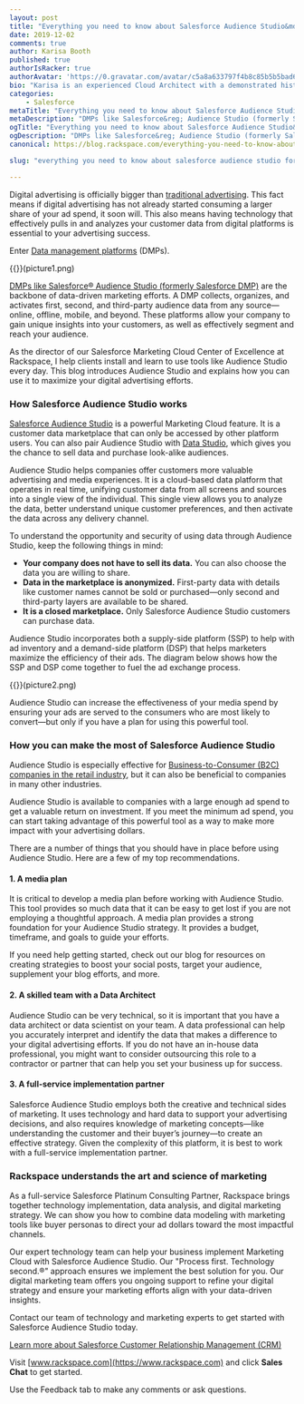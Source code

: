 ```yaml
---
layout: post
title: "Everything you need to know about Salesforce Audience Studio&mdash;formerly Salesforce DMP"
date: 2019-12-02
comments: true
author: Karisa Booth
published: true
authorIsRacker: true
authorAvatar: 'https://0.gravatar.com/avatar/c5a8a633797f4b8c85b5b5bad605cd18'
bio: "Karisa is an experienced Cloud Architect with a demonstrated history of working in the information technology and services industry. She is skilled in working with a variety of verticals including Nonprofit Organizations, Higher Education, Retail, and HLS; providing Technical Evaluations, Program Execution, Customer Relationship Management (CRM), Event Management, and Marketing/Tech. Karisa is passionate about cloud technology and marketing, and combining these to create unique solutions for clients."
categories:
    - Salesforce
metaTitle: "Everything you need to know about Salesforce Audience Studio&mdash;formerly Salesforce DMP"
metaDescription: "DMPs like Salesforce&reg; Audience Studio (formerly Salesforce DMP) are the backbone of data-driven marketing efforts."
ogTitle: "Everything you need to know about Salesforce Audience Studio&mdash;formerly Salesforce DMP"
ogDescription: "DMPs like Salesforce&reg; Audience Studio (formerly Salesforce DMP) are the backbone of data-driven marketing efforts."
canonical: https://blog.rackspace.com/everything-you-need-to-know-about-salesforce-audience-studio-formerly-salesforce-dmp/

slug: "everything you need to know about salesforce audience studio formerly salesforce dmp"

---
```

Digital advertising is officially bigger than
[traditional advertising](https://www.vox.com/2019/2/20/18232433/digital-advertising-facebook-google-growth-tv-print-emarketer-2019).
This fact means if digital advertising has not already started consuming a
larger share of your ad spend, it soon will. This also means having technology
that effectively pulls in and analyzes your customer data from digital platforms
is essential to your advertising success.

<!--more-->

Enter [Data management platforms](https://www.salesforce.com/blog/2017/05/what-is-a-dmp.html) (DMPs).

{{<image src="" title="" alt="">}}(picture1.png)

[DMPs like Salesforce&reg; Audience Studio (formerly Salesforce DMP)](https://salesforce.vidyard.com/watch/cwaPkdMeYSXEXP9oLF4X5r)
are the backbone of data-driven marketing efforts. A DMP collects, organizes,
and activates first, second, and third-party audience data from any
source&mdash;online, offline, mobile, and beyond. These platforms allow your
company to gain unique insights into your customers, as well as effectively
segment and reach your audience.

As the director of our Salesforce Marketing Cloud Center of Excellence at
Rackspace, I help clients install and learn to use tools like Audience Studio
every day. This blog introduces Audience Studio and explains how you can use it
to maximize your digital advertising efforts.

### How Salesforce Audience Studio works

[Salesforce Audience Studio](https://www.salesforce.com/products/marketing-cloud/data-management/)
is a powerful Marketing Cloud feature. It is a customer data marketplace that
can only be accessed by other platform users. You can also pair Audience Studio
with [Data Studio](https://www.salesforce.com/products/marketing-cloud/data-sharing/),
which gives you the chance to sell data and purchase look-alike audiences.

Audience Studio helps companies offer customers more valuable advertising and
media experiences. It is a cloud-based data platform that operates in real time,
unifying customer data from all screens and sources into a single view of the
individual. This single view allows you to analyze the data, better understand
unique customer preferences, and then activate the data across any delivery
channel.

To understand the opportunity and security of using data through Audience Studio,
keep the following things in mind:

- **Your company does not have to sell its data.** You can also choose the data
  you are willing to share.
- **Data in the marketplace is anonymized.** First-party data with details like
  customer names cannot be sold or purchased&mdash;only second and third-party
  layers are available to be shared.
- **It is a closed marketplace.** Only Salesforce Audience Studio customers can
  purchase data.

Audience Studio incorporates both a supply-side platform (SSP) to help with ad
inventory and a demand-side platform (DSP) that helps marketers maximize the
efficiency of their ads. The diagram below shows how the SSP and DSP come
together to fuel the ad exchange process.

{{<image src="" title="" alt="">}}(picture2.png)


Audience Studio can increase the effectiveness of your media spend by ensuring
your ads are served to the consumers who are most likely to convert&mdash;but
only if you have a plan for using this powerful tool.

### How you can make the most of Salesforce Audience Studio

Audience Studio is especially effective for [Business-to-Consumer (B2C) companies in the retail industry](https://www.salesforce.com/video/1758211/), but it can also be beneficial to companies in many other industries.

Audience Studio is available to companies with a large enough ad spend to get a
valuable return on investment. If you meet the minimum ad spend, you can start
taking advantage of this powerful tool as a way to make more impact with your
advertising dollars.

There are a number of things that you should have in place before using Audience
Studio. Here are a few of my top recommendations.

#### 1. A media plan

It is critical to develop a media plan before working with Audience Studio. This
tool provides so much data that it can be easy to get lost if you are not
employing a thoughtful approach. A media plan provides a strong foundation for
your Audience Studio strategy. It provides a budget, timeframe, and goals to guide
your efforts.

If you need help getting started, check out our blog for resources on creating
strategies to boost your social posts, target your audience, supplement your
blog efforts, and more.

#### 2. A skilled team with a Data Architect

Audience Studio can be very technical, so it is important that you have a data
architect or data scientist on your team. A data professional can help you
accurately interpret and identify the data that makes a difference to your digital
advertising efforts. If you do not have an in-house data professional, you might
want to consider outsourcing this role to a contractor or partner that can help
you set your business up for success.

#### 3. A full-service implementation partner

Salesforce Audience Studio employs both the creative and technical sides of
marketing. It uses technology and hard data to support your advertising decisions,
and also requires knowledge of marketing concepts&mdash;like understanding the
customer and their buyer’s journey&mdash;to create an effective strategy. Given
the complexity of this platform, it is best to work with a full-service
implementation partner.

### Rackspace understands the art and science of marketing

As a full-service Salesforce Platinum Consulting Partner, Rackspace brings
together technology implementation, data analysis, and digital marketing strategy.
We can show you how to combine data modeling with marketing tools like buyer
personas to direct your ad dollars toward the most impactful channels.

Our expert technology team can help your business implement Marketing Cloud with
Salesforce Audience Studio. Our "Process first. Technology second.&reg;" approach
ensures we implement the best solution for you. Our digital marketing team offers
you ongoing support to refine your digital strategy and ensure your marketing
efforts align with your data-driven insights.

Contact our team of technology and marketing experts to get started with Salesforce Audience Studio today.

<a class="cta blue" id="cta" href="https://www.rackspace.com/salesforce">Learn more about Salesforce Customer Relationship Management (CRM)</a>

Visit [www.rackspace.com](https://www.rackspace.com) and click **Sales Chat**
to get started.

Use the Feedback tab to make any comments or ask questions.